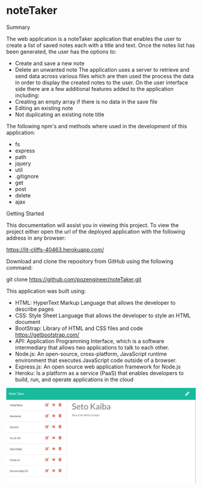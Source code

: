 # noteTaker

Summary

The web application is a noteTaker application that enables the user to create a list of saved
notes each with a title and text. Once the notes list has been generated, the user has the
options to:
- Create and save a new note
- Delete an unwanted note
The application uses a server to retrieve and send data across various files which are then used
the process the data in order to display the created notes to the user. On the user interface side
there are a few additional features added to the application including:
- Creating an empty array if there is no data in the save file
- Editing an existing note
- Not duplicating an existing note title

The following npm's and methods where used in the development of this application:
- fs
- express
- path
- jquery
- util
- .gitignore
- get
- post
- delete
- ajax

Getting Started

This documentation will assist you in viewing this project. To view the project either open
the url of the deployed application with the following address in any browser:

https://lit-cliffs-40463.herokuapp.com/

Download and clone the repository from GitHub using the following command:

git clone https://github.com/pozengineer/noteTaker.git

This application was built using:
- HTML: HyperText Markup Language that allows the developer to describe pages
- CSS: Style Sheet Language that allows the developer to style an HTML document
- BootStrap: Library of HTML and CSS files and code https://getbootstrap.com/
- API: Application Programming Interface, which is a software intermediary that
  allows two applications to talk to each other.
- Node.js: An open-source, cross-platform, JavaScript runtime environment that
  executes JavaScript code outside of a browser.
- Express.js: An open source web application framework for Node.js
- Heroku: Is a platform as a service (PaaS) that enables developers to build, run,
  and operate applications in the cloud

![noteTaker screenShot](public/assets/images/noteTaker01.jpg)